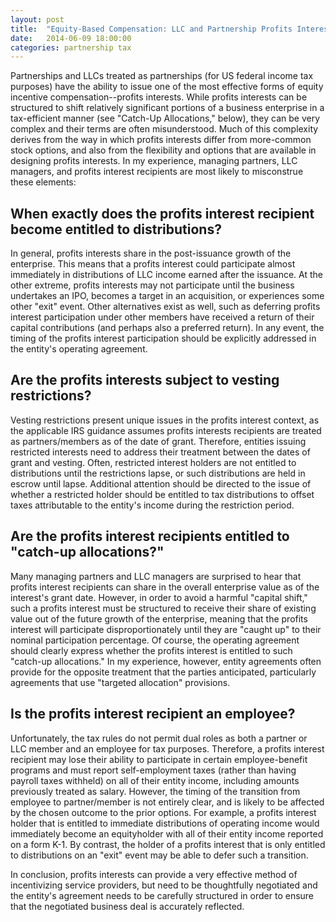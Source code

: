 ```yaml
---
layout: post
title:  "Equity-Based Compensation: LLC and Partnership Profits Interests"
date:   2014-06-09 18:00:00
categories: partnership tax
---
```


Partnerships and LLCs treated as partnerships (for US federal income tax purposes) have the ability to issue one of the most effective forms of 
equity incentive compensation--profits interests. While profits interests can be structured to shift relatively significant portions of a 
business enterprise in a tax-efficient manner (see "Catch-Up Allocations," below), they can be very complex and their terms are often 
misunderstood. Much of this complexity derives from the way in which profits interests differ from more-common stock options, and also from 
the flexibility and options that are available in designing profits interests. In my experience, managing partners, LLC managers, and profits 
interest recipients are most likely to misconstrue these elements:  

## When exactly does the profits interest recipient become entitled to distributions?  

In general, profits interests share in the post-issuance growth of the enterprise. This means that a profits interest could participate 
almost immediately in distributions of LLC income earned after the issuance. At the other extreme, profits interests may not participate until 
the business undertakes an IPO, becomes a target in an acquisition, or experiences some other "exit" event. Other alternatives exist as well, such 
as deferring profits interest participation under other members have received a return of their capital contributions (and perhaps also a 
preferred return). In any event, the timing of the profits interest participation should be explicitly addressed in the entity's operating 
agreement.  

## Are the profits interests subject to vesting restrictions?  

Vesting restrictions present unique issues in the profits interest context, as the applicable IRS guidance assumes profits interests recipients 
are treated as partners/members as of the date of grant. Therefore, entities issuing restricted interests need to address their treatment 
between the dates of grant and vesting. Often, restricted interest holders are not entitled to distributions until the restrictions lapse, or 
such distributions are held in escrow until lapse. Additional attention should be directed to the issue of whether a restricted 
holder should be entitled to tax distributions to offset taxes attributable to the entity's income during the restriction period.  

## Are the profits interest recipients entitled to "catch-up allocations?"  

Many managing partners and LLC managers are surprised to hear that profits interest recipients can share in the overall enterprise value as of 
the interest's grant date. However, in order to avoid a harmful "capital shift," such a profits interest must be structured to receive 
their share of existing value out of the future growth of the enterprise, meaning that the profits interest will participate disproportionately 
until they are "caught up" to their nominal participation percentage. Of course, the operating agreement should clearly express whether the 
profits interest is entitled to such "catch-up allocations." In my experience, however, entity agreements often provide for the opposite treatment 
that the parties anticipated, particularly agreements that use "targeted allocation" provisions.  

## Is the profits interest recipient an employee?  

Unfortunately, the tax rules do not permit dual roles as both a partner or LLC member and an employee for tax purposes. Therefore, a profits 
interest recipient may lose their ability to participate in certain employee-benefit programs and must report self-employment taxes (rather than 
having payroll taxes withheld) on all of their entity income, including amounts previously treated as salary. However, the timing of the 
transition from employee to partner/member is not entirely clear, and is likely to be affected by the chosen outcome to the prior options. For 
example, a profits interest holder that is entitled to immediate distributions of operating income would immediately become an equityholder 
with all of their entity income reported on a form K-1. By contrast, the holder of a profits interest that is only entitled to distributions 
on an "exit" event may be able to defer such a transition.  

In conclusion, profits interests can provide a very effective method of incentivizing service providers, but need to be thoughtfully negotiated 
and the entity's agreement needs to be carefully structured in order to ensure that the negotiated business deal is accurately reflected.